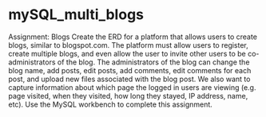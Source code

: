 # mySQL_multi_blogs
Assignment: Blogs Create the ERD for a platform that allows users to create blogs, similar to blogspot.com.  The platform must allow users to register, create multiple blogs, and even allow the user to invite other users to be co-administrators of the blog. The administrators of the blog can change the blog name, add posts, edit posts, add comments, edit comments for each post, and upload new files associated with the blog post. We also want to capture information about which page the logged in users are viewing (e.g. page visited, when they visited, how long they stayed, IP address, name, etc).   Use the MySQL workbench to complete this assignment.
